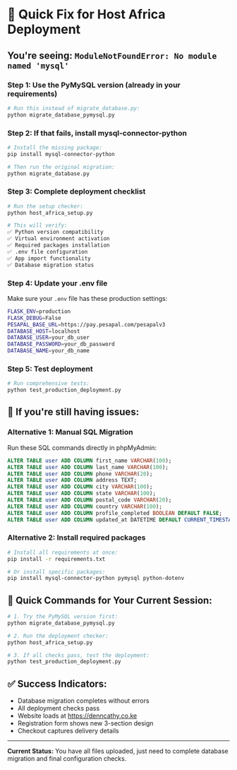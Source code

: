 # 🚀 Quick Fix for Host Africa Deployment

## You're seeing: `ModuleNotFoundError: No module named 'mysql'`

### Step 1: Use the PyMySQL version (already in your requirements)
```bash
# Run this instead of migrate_database.py:
python migrate_database_pymysql.py
```

### Step 2: If that fails, install mysql-connector-python
```bash
# Install the missing package:
pip install mysql-connector-python

# Then run the original migration:
python migrate_database.py
```

### Step 3: Complete deployment checklist
```bash
# Run the setup checker:
python host_africa_setup.py

# This will verify:
✅ Python version compatibility
✅ Virtual environment activation
✅ Required packages installation
✅ .env file configuration
✅ App import functionality
✅ Database migration status
```

### Step 4: Update your .env file
Make sure your `.env` file has these production settings:
```bash
FLASK_ENV=production
FLASK_DEBUG=False
PESAPAL_BASE_URL=https://pay.pesapal.com/pesapalv3
DATABASE_HOST=localhost
DATABASE_USER=your_db_user
DATABASE_PASSWORD=your_db_password
DATABASE_NAME=your_db_name
```

### Step 5: Test deployment
```bash
# Run comprehensive tests:
python test_production_deployment.py
```

## 🔧 If you're still having issues:

### Alternative 1: Manual SQL Migration
Run these SQL commands directly in phpMyAdmin:
```sql
ALTER TABLE user ADD COLUMN first_name VARCHAR(100);
ALTER TABLE user ADD COLUMN last_name VARCHAR(100);
ALTER TABLE user ADD COLUMN phone VARCHAR(20);
ALTER TABLE user ADD COLUMN address TEXT;
ALTER TABLE user ADD COLUMN city VARCHAR(100);
ALTER TABLE user ADD COLUMN state VARCHAR(100);
ALTER TABLE user ADD COLUMN postal_code VARCHAR(20);
ALTER TABLE user ADD COLUMN country VARCHAR(100);
ALTER TABLE user ADD COLUMN profile_completed BOOLEAN DEFAULT FALSE;
ALTER TABLE user ADD COLUMN updated_at DATETIME DEFAULT CURRENT_TIMESTAMP ON UPDATE CURRENT_TIMESTAMP;
```

### Alternative 2: Install required packages
```bash
# Install all requirements at once:
pip install -r requirements.txt

# Or install specific packages:
pip install mysql-connector-python pymysql python-dotenv
```

## 🎯 Quick Commands for Your Current Session:
```bash
# 1. Try the PyMySQL version first:
python migrate_database_pymysql.py

# 2. Run the deployment checker:
python host_africa_setup.py

# 3. If all checks pass, test the deployment:
python test_production_deployment.py
```

## ✅ Success Indicators:
- Database migration completes without errors
- All deployment checks pass
- Website loads at https://denncathy.co.ke
- Registration form shows new 3-section design
- Checkout captures delivery details

---
**Current Status:** You have all files uploaded, just need to complete database migration and final configuration checks.
